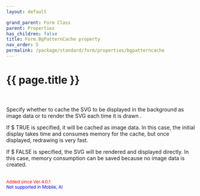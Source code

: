 ```yaml
---
layout: default

grand_parent: Form Class
parent: Properties
has_children: false
title: Form.BgPatternCache property
nav_order: 5
permalink: /package/standard/form/properties/bgpatterncache
---
```

# {{ page.title }}


<br><br>
Specify whether to cache the SVG to be displayed in the background as image data or to render the SVG each time it is drawn .

 

If $ TRUE is specified, it will be cached as image data. In this case, the initial display takes time and consumes memory for the cache, but once displayed, redrawing is very fast.

If $ FALSE is specified, the SVG will be rendered and displayed directly. In this case, memory consumption can be saved because no image data is created.

<br><small><span style="color:red">Added since Ver.4.0.1</span></small><br><small><span style="color:blue">Not supported in Mobile, AI</span></small>